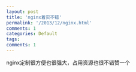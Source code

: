 ```yaml
---
layout: post
title: 'nginx着实不错'
permalink: '/2013/12/nginx.html'
comments: 1
categories: Default
tags: 
comments: 1
---
```

nginx定制很方便也很强大，占用资源也很不错赞一个